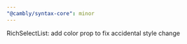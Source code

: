```yaml
---
"@cambly/syntax-core": minor
---
```


RichSelectList: add color prop to fix accidental style change
